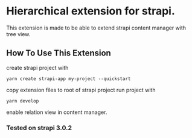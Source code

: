# Hierarchical extension for strapi.

This extension is made to be able to extend strapi content manager  with tree view.


## How To Use This Extension

create strapi project with

```
yarn create strapi-app my-project --quickstart
```

copy extension files to root of strapi project
run project with

```
yarn develop
```

enable relation view in content manager.

### Tested on strapi 3.0.2

